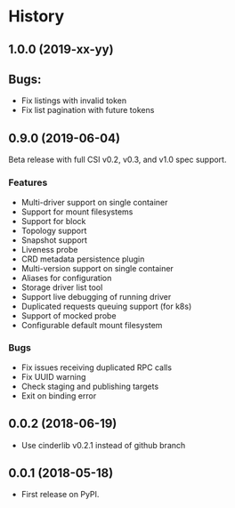 # History

## 1.0.0 (2019-xx-yy)

## Bugs:

- Fix listings with invalid token
- Fix list pagination with future tokens

## 0.9.0 (2019-06-04)

Beta release with full CSI v0.2, v0.3, and v1.0 spec support.

### Features

- Multi-driver support on single container
- Support for mount filesystems
- Support for block
- Topology support
- Snapshot support
- Liveness probe
- CRD metadata persistence plugin
- Multi-version support on single container
- Aliases for configuration
- Storage driver list tool
- Support live debugging of running driver
- Duplicated requests queuing support (for k8s)
- Support of mocked probe
- Configurable default mount filesystem

### Bugs

- Fix issues receiving duplicated RPC calls
- Fix UUID warning
- Check staging and publishing targets
- Exit on binding error


## 0.0.2 (2018-06-19)

* Use cinderlib v0.2.1 instead of github branch


## 0.0.1 (2018-05-18)

* First release on PyPI.

